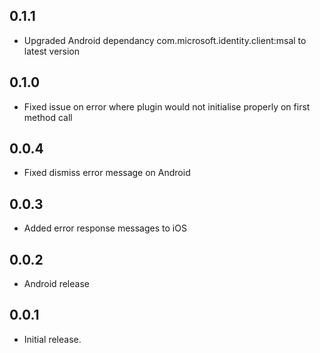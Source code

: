 ## 0.1.1

* Upgraded Android dependancy com.microsoft.identity.client:msal to latest version

## 0.1.0

* Fixed issue on error where plugin would not initialise properly on first method call


## 0.0.4

* Fixed dismiss error message on Android


## 0.0.3

* Added error response messages to iOS


## 0.0.2

* Android release


## 0.0.1

* Initial release.
